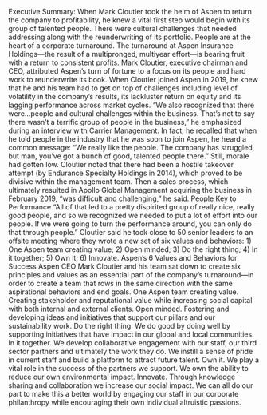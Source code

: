 Executive Summary: When Mark Cloutier took the helm of Aspen to return the company to profitability, he knew a vital first step would begin with its group of talented people. There were cultural challenges that needed addressing along with the reunderwriting of its portfolio. People are at the heart of a corporate turnaround.
The turnaround at Aspen Insurance Holdings—the result of a multipronged, multiyear effort—is bearing fruit with a return to consistent profits. Mark Cloutier, executive chairman and CEO, attributed Aspen’s turn of fortune to a focus on its people and hard work to reunderwrite its book.
When Cloutier joined Aspen in 2019, he knew that he and his team had to get on top of challenges including level of volatility in the company’s results, its lackluster return on equity and its lagging performance across market cycles.
“We also recognized that there were…people and cultural challenges within the business. That’s not to say there wasn’t a terrific group of people in the business,” he emphasized during an interview with Carrier Management. In fact, he recalled that when he told people in the industry that he was soon to join Aspen, he heard a common message: “We really like the people. The company has struggled, but man, you’ve got a bunch of good, talented people there.”
Still, morale had gotten low. Cloutier noted that there had been a hostile takeover attempt (by Endurance Specialty Holdings in 2014), which proved to be divisive within the management team. Then a sales process, which ultimately resulted in Apollo Global Management acquiring the business in February 2019, “was difficult and challenging,” he said.
People Key to Performance
“All of that led to a pretty dispirited group of really nice, really good people, and so we recognized we needed to put a lot of effort into our people. If we were going to turn the performance around, you can only do that through people.”
Cloutier said he took close to 50 senior leaders to an offsite meeting where they wrote a new set of six values and behaviors: 1) One Aspen team creating value; 2) Open minded; 3) Do the right thing; 4) In it together; 5) Own it; 6) Innovate.
Aspen’s 6 Values and Behaviors for Success
Aspen CEO Mark Cloutier and his team sat down to create six principles and values as an essential part of the company’s turnaround—in order to create a team that rows in the same direction with the same aspirational behaviors and end goals.
One Aspen team creating value. Creating stakeholder and reputational value while increasing social capital with both internal and external clients.
Open minded. Fostering and developing ideas and initiatives that support our pillars and our sustainability work.
Do the right thing. We do good by doing well by supporting initiatives that have impact in our global and local communities.
In it together. We develop collaborative engagement with our staff, our third sector partners and ultimately the work they do. We instill a sense of pride in current staff and build a platform to attract future talent.
Own it. We play a vital role in the success of the partners we support. We own the ability to reduce our own environmental impact.
Innovate. Through knowledge sharing and collaboration we increase our social impact. We can all do our part to make this a better world by engaging our staff in our corporate philanthropy while encouraging their own individual altruistic passions.